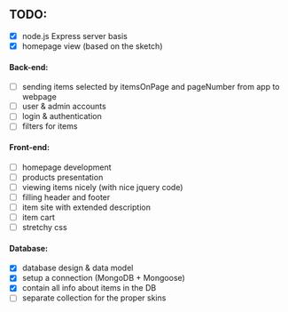 ## TODO:

- [x] node.js Express server basis
- [x] homepage view (based on the sketch)

#### Back-end:
- [ ] sending items selected by itemsOnPage and pageNumber from app to webpage
- [ ] user & admin accounts
- [ ] login & authentication
- [ ] filters for items

#### Front-end:
- [ ] homepage development
- [ ] products presentation
- [ ] viewing items nicely (with nice jquery code)
- [ ] filling header and footer
- [ ] item site with extended description
- [ ] item cart
- [ ] stretchy css

#### Database:
- [x] database design & data model
- [x] setup a connection (MongoDB + Mongoose)
- [x] contain all info about items in the DB
- [ ] separate collection for the proper skins
